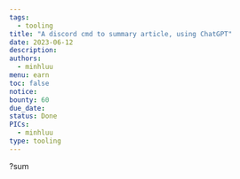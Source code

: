 ```yaml
---
tags:
  - tooling
title: "A discord cmd to summary article, using ChatGPT"
date: 2023-06-12
description:
authors:
  - minhluu
menu: earn
toc: false
notice:
bounty: 60
due_date:
status: Done
PICs:
  - minhluu
type: tooling
---
```


?sum <link>
